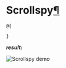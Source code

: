# Scrollspy[¶](https://getbootstrap.com/docs/4.3/components/scrollspy/)

> 

```cshtml
@{

}
```

***result:***

![Scrollspy demo](../demo/scrollspy-demo.jpg)